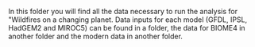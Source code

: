 In this folder you will find all the data necessary to run the analysis for  "Wildfires on a changing planet. 
Data inputs for each model (GFDL, IPSL, HadGEM2 and MIROC5) can be found in a folder, the data for BIOME4 in another folder and the modern data in another folder. 

